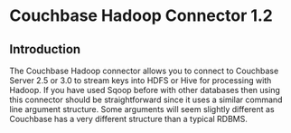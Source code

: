 <a id="hadoop-connector"></a>

# Couchbase Hadoop Connector 1.2

<a id="hadoop-connector-preface"></a>

## Introduction

The Couchbase Hadoop connector allows you to connect to Couchbase Server 2.5 or 3.0 to
stream keys into HDFS or Hive for processing with Hadoop. If you have used
Sqoop before with other databases then using this connector should be
straightforward since it uses a similar command line argument structure.
Some arguments will seem slightly different as Couchbase has a very
different structure than a typical RDBMS.

<a id="hadoop-plugin-installation"></a>
